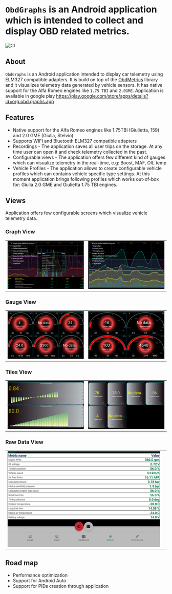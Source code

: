 # `ObdGraphs` is an Android application which is intended to collect and display OBD related metrics.

![CI](https://github.com/tzebrowski/ObdGraphs/actions/workflows/build.yml/badge.svg)

## About

`ObdGraphs` is an Android application intended to display car
telemetry  using ELM327 compatible adapters.
It is build on top of the [ObdMetrics](https://github.com/tzebrowski/ObdMetrics "ObdMetrics") library and it visualizes telemetry data 
generated by vehicle sensors. 
It has native support for the Alfa Romeo engines like `1.75 TBI` and `2.0GME`.
Application is available in google play https://play.google.com/store/apps/details?id=org.obd.graphs.app



## Features

* Native support for the Alfa Romeo engines like 1.75TBI (Giulietta, 159) and 2.0 GME (Giulia, Stelvio).
* Supports WIFI and Bluetooth ELM327 compatible adapters 
* Recordings -  The application saves all user trips on the storage. At any time user can open it and check telemetry collected in the past.
* Configurable views -  The application offers few different kind of gauges which can visualize telemetry in the real-time, e.g: Boost, MAF, OIL temp 
* Vehicle Profiles - The application allows to create configurable vehicle profiles which can contains vehicle specific type settings.
  At this moment application brings following profiles which works out-of-box for: Giulia 2.0 GME and Giulietta 1.75 TBI engines. 


## Views

Application offers few configurable screens which visualize vehicle telemetry data.

### Graph View

|      |      |
| ---- | ---- |
|   ![Alt text](./res/Screenshot_2.png?raw=true "Graph view")   | ![Alt text](./res/Screenshot_6.png?raw=true "Graph view") |

### Gauge View

|      |      |
| ---- | ---- |
|    ![Alt text](./res/Screenshot_3.png?raw=true "Gauge view")  | ![Alt text](./res/Screenshot_5.png?raw=true "Gauge view") |

### Tiles View

|      |      |
| ---- | ---- |
|     ![Alt text](./res/Screenshot_1.png?raw=true "Dashboard view") |![Alt text](./res/Screenshot_7.png?raw=true "Tiles view") |

### Raw Data View

|      |      |
| ---- | ---- |
|    ![Alt text](./res/Screenshot_4.png?raw=true "Gauge view")  | |

## Road map
* Performance optimization
* Support for Android Auto
* Support for PIDs creation through application  